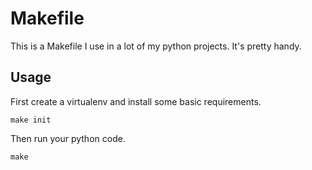# Makefile

This is a Makefile I use in a lot of my python projects. It's pretty handy.

## Usage

First create a virtualenv and install some basic requirements.

    make init

Then run your python code.

    make
